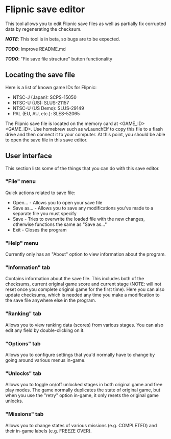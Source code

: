 # Flipnic save editor

This tool allows you to edit Flipnic save files as well as partially fix corrupted data by regenerating the checksum.

***NOTE***: This tool is in beta, so bugs are to be expected.

***TODO***: Improve README.md

***TODO***: "Fix save file structure" button functionality

## Locating the save file

Here is a list of known game IDs for Flipnic:

* NTSC-J (Japan): SCPS-15050
* NTSC-U (US): SLUS-21157
* NTSC-U (US Demo): SLUS-29149
* PAL (EU, AU, etc.): SLES-52065

The Flipnic save file is located on the memory card at <GAME_ID>\<GAME_ID>. Use homebrew such as wLaunchElf to copy this file to a flash drive and then connect it to your computer. At this point, you should be able to open the save file in this save editor.

## User interface

This section lists some of the things that you can do with this save editor.

### "File" menu

Quick actions related to save file:

* Open...    - Allows you to open your save file
* Save as... - Allows you to save any modifications you've made to a separate file you must specify
* Save       - Tries to overwrite the loaded file with the new changes, otherwise functions the same as "Save as..."
* Exit       - Closes the program

### "Help" menu

Currently only has an "About" option to view information about the program.

### "Information" tab

Contains information about the save file. This includes both of the checksums, current original game score and current stage (NOTE: will not reset once you complete original game for the first time). Here you can also update checksums, which is needed any time you make a modification to the save file anywhere else in the program.

### "Ranking" tab

Allows you to view ranking data (scores) from various stages. You can also edit any field by double-clicking on it.

### "Options" tab

Allows you to configure settings that you'd normally have to change by going around various menus in-game.

### "Unlocks" tab

Allows you to toggle on/off unlocked stages in both original game and free play modes. The game normally duplicates the state of original game, but when you use the "retry" option in-game, it only resets the original game unlocks.

### "Missions" tab

Allows you to change states of various missions (e.g. COMPLETED) and their in-game labels (e.g. FREEZE OVER).